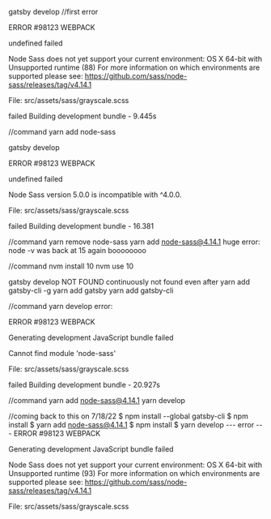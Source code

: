 gatsby develop
//first error

 ERROR #98123  WEBPACK

undefined failed

Node Sass does not yet support your current environment: OS X 64-bit with Unsupported runtime (88)
For more information on which environments are supported please see:
https://github.com/sass/node-sass/releases/tag/v4.14.1

File: src/assets/sass/grayscale.scss

failed Building development bundle - 9.445s

//command
yarn add node-sass

gatsby develop

 ERROR #98123  WEBPACK

undefined failed

Node Sass version 5.0.0 is incompatible with ^4.0.0.

File: src/assets/sass/grayscale.scss

failed Building development bundle - 16.381

//command
yarn remove node-sass
yarn add node-sass@4.14.1
  huge error: node -v was back at 15 again boooooooo

//command
nvm install 10
nvm use 10

gatsby develop
NOT FOUND continuously not found even after
yarn add gatsby-cli -g
yarn add gatsby 
yarn add gatsby-cli

//command
yarn develop
error: 

 ERROR #98123  WEBPACK

Generating development JavaScript bundle failed

Cannot find module 'node-sass'

File: src/assets/sass/grayscale.scss

failed Building development bundle - 20.927s

//command
yarn add node-sass@4.14.1
yarn develop

//coming back to this on 7/18/22
 $ npm install --global gatsby-cli
 $ npm install
 $ yarn add node-sass@4.14.1
 $ npm install
 $ yarn develop
 --- error ---
  ERROR #98123  WEBPACK

Generating development JavaScript bundle failed

Node Sass does not yet support your current environment: OS X 64-bit with Unsupported runtime (93)
For more information on which environments are supported please see:
https://github.com/sass/node-sass/releases/tag/v4.14.1

File: src/assets/sass/grayscale.scss 

 